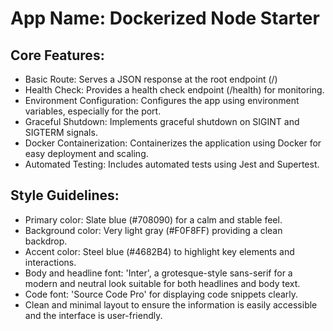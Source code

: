 # **App Name**: Dockerized Node Starter

## Core Features:

- Basic Route: Serves a JSON response at the root endpoint (/)
- Health Check: Provides a health check endpoint (/health) for monitoring.
- Environment Configuration: Configures the app using environment variables, especially for the port.
- Graceful Shutdown: Implements graceful shutdown on SIGINT and SIGTERM signals.
- Docker Containerization: Containerizes the application using Docker for easy deployment and scaling.
- Automated Testing: Includes automated tests using Jest and Supertest.

## Style Guidelines:

- Primary color: Slate blue (#708090) for a calm and stable feel.
- Background color: Very light gray (#F0F8FF) providing a clean backdrop.
- Accent color: Steel blue (#4682B4) to highlight key elements and interactions.
- Body and headline font: 'Inter', a grotesque-style sans-serif for a modern and neutral look suitable for both headlines and body text.
- Code font: 'Source Code Pro' for displaying code snippets clearly.
- Clean and minimal layout to ensure the information is easily accessible and the interface is user-friendly.